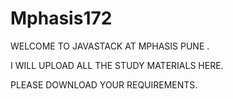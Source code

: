# Mphasis172

WELCOME TO JAVASTACK AT MPHASIS PUNE .

I WILL UPLOAD ALL THE STUDY MATERIALS HERE. 

PLEASE DOWNLOAD YOUR REQUIREMENTS.
